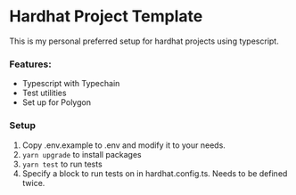 # Hardhat Project Template

This is my personal preferred setup for hardhat projects using typescript.  

### Features:

- Typescript with Typechain
- Test utilities
- Set up for Polygon

### Setup

1. Copy .env.example to .env and modify it to your needs.
2. `yarn upgrade` to install packages
3. `yarn test` to run tests
4. Specify a block to run tests on in hardhat.config.ts. Needs to be defined twice.